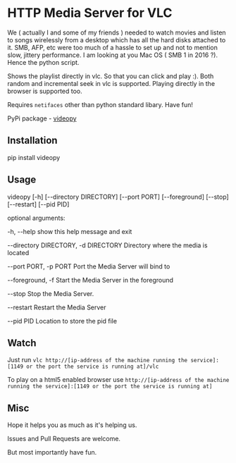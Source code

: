 HTTP Media Server for VLC
=========================

We ( actually I and some of my friends ) needed to watch movies and listen to songs wirelessly from a desktop which has all the hard disks attached to it. SMB, AFP, etc were too much of a hassle to set up and not to mention slow, jittery performance. I am looking at you Mac OS ( SMB 1 in 2016 ?). Hence the python script.

Shows the playlist directly in vlc. So that you can click and play :). Both random and incremental seek in vlc is supported. Playing directly in the browser is supported too.

Requires `netifaces` other than python standard libary. Have fun!

PyPi package - [videopy](https://pypi.python.org/pypi/videopy/0.0.1)

Installation
------------
pip install videopy


Usage
-----
videopy [-h] [--directory DIRECTORY] [--port PORT] [--foreground]
                [--stop] [--restart] [--pid PID]


optional arguments:

  -h, --help            show this help message and exit

  --directory DIRECTORY, -d DIRECTORY
                        Directory where the media is located

  --port PORT, -p PORT  Port the Media Server will bind to

  --foreground, -f      Start the Media Server in the foreground

  --stop                Stop the Media Server.

  --restart             Restart the Media Server

  --pid PID             Location to store the pid file


Watch
------
Just run `vlc http://[ip-address of the machine running the service]:[1149 or the port the service is running at]/vlc`

To play on a html5 enabled browser use `http://[ip-address of the machine running the service]:[1149 or the port the service is running at]`


Misc
----
Hope it helps you as much as it's helping us. 

Issues and Pull Requests are welcome.

But most importantly have fun.
